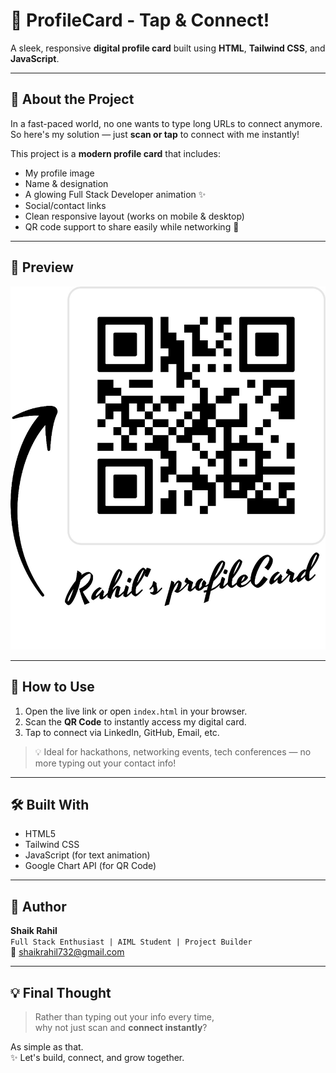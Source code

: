 # 📇 ProfileCard - Tap & Connect!

A sleek, responsive **digital profile card** built using **HTML**, **Tailwind CSS**, and **JavaScript**.

---

## 🚀 About the Project

In a fast-paced world, no one wants to type long URLs to connect anymore.  
So here's my solution — just **scan or tap** to connect with me instantly!

This project is a **modern profile card** that includes:
- My profile image
- Name & designation
- A glowing Full Stack Developer animation ✨
- Social/contact links
- Clean responsive layout (works on mobile & desktop)
- QR code support to share easily while networking 🤝

---

## 📸 Preview

![ProfileCard Preview](./src/scanner.jpg) <!-- Replace with actual image or leave it blank -->

---

## 🔗 How to Use

1. Open the live link or open `index.html` in your browser.
2. Scan the **QR Code** to instantly access my digital card.
3. Tap to connect via LinkedIn, GitHub, Email, etc.

> 💡 Ideal for hackathons, networking events, tech conferences — no more typing out your contact info!

---

## 🛠️ Built With

- HTML5
- Tailwind CSS
- JavaScript (for text animation)
- Google Chart API (for QR Code)

---

## 👤 Author

**Shaik Rahil**  
`Full Stack Enthusiast | AIML Student | Project Builder`  
📧 [shaikrahil732@gmail.com](mailto:shaikrahil732@gmail.com)

---

## 💡 Final Thought

> Rather than typing out your info every time,  
> why not just scan and **connect instantly**?

As simple as that.  
✨ Let's build, connect, and grow together.

